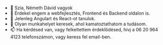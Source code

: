 - 👋 Szia, Németh Dávid vagyok
- 👀 Érdekel engem a webfejlesztés, Frontend és Backend oldalon is.
- 🌱 Jelenleg Angulart és React-ot tanulok.
- 💞️ Olyan munkahelyet keresek, ahol kamatoztathatom a tudásom.
- 📫 Ha kérdésed van, vagy felkeltettem érdeklődésed, hívj a 06 20 964 4123 telefonszámon, vagy keress fel email-ben.

<!---
Ndavid2003/Ndavid2003 is a ✨ special ✨ repository because its `README.md` (this file) appears on your GitHub profile.
You can click the Preview link to take a look at your changes.
--->
